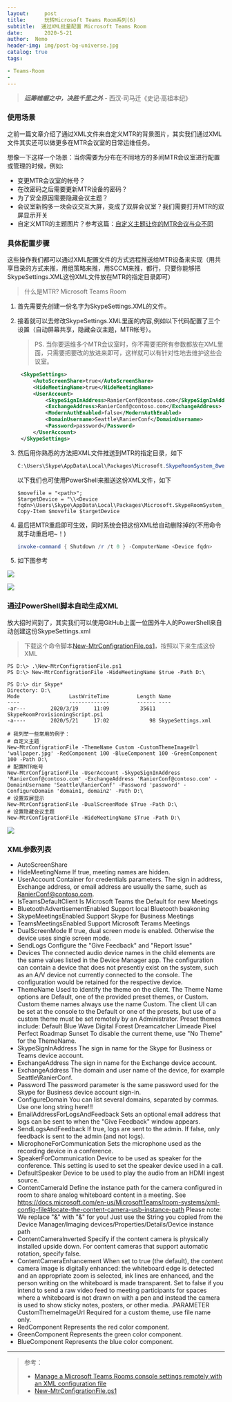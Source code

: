 ```yaml
---
layout:     post
title:      玩转Microsoft Teams Room系列(6) 
subtitle:  通过XML批量配置 Microsoft Teams Room
date:       2020-5-21
author:  Nemo
header-img: img/post-bg-universe.jpg
catalog: true
tags:

- Teams-Room
- 
---
```


> ***运筹帷幄之中，决胜千里之外*** - 西汉·司马迁《史记·高祖本纪》

### 使用场景

之前一篇文章介绍了通过XML文件来自定义MTR的背景图片，其实我们通过XML文件其实还可以做更多在MTR会议室的日常运维任务。

想像一下这样一个场景：当你需要为分布在不同地方的多间MTR会议室进行配置或管理的时候，例如:

- 变更MTR会议室的帐号？
- 在改密码之后需要更新MTR设备的密码？
- 为了安全原因需要隐藏会议主题？
- 会议室新购多一块会议交互大屏，变成了双屏会议室？我们需要打开MTR的双屏显示开关
- 自定义MTR的主题图片？参考这篇：[自定义主题让你的MTR会议与众不同](https://blog.51cto.com/nemotan/2488229)

### 具体配置步骤

这些操作我们都可以通过XML配置文件的方式远程推送给MTR设备来实现（用共享目录的方式来推，用组策略来推，用SCCM来推，都行，只要你能够把SkypeSettings.XML这份XML文件放在MTR的指定目录即可）

> 什么是MTR? Microsoft Teams Room

1. 首先需要先创建一份名字为SkypeSettings.XML的文件。

2. 接着就可以去修改SkypeSettings.XML里面的内容,例如以下代码配置了三个设置（自动屏幕共享，隐藏会议主题，MTR帐号）。

   > PS. 当你要运维多个MTR会议室时，你不需要把所有参数都放在XML里面，只需要把要改的放进来即可，这样就可以有针对性地去维护这些会议室。

   

   ```xml
    <SkypeSettings>
        <AutoScreenShare>true</AutoScreenShare>
        <HideMeetingName>true</HideMeetingName>
        <UserAccount>
            <SkypeSignInAddress>RanierConf@contoso.com</SkypeSignInAddress>
            <ExchangeAddress>RanierConf@contoso.com</ExchangeAddress>
            <ModernAuthEnabled>false</ModernAuthEnabled>
            <DomainUsername>Seattle\RanierConf</DomainUsername>
            <Password>password</Password>
        </UserAccount>
    </SkypeSettings>
   ```


3. 然后用你熟悉的方法把XML文件推送到MTR的指定目录，如下

    ```powershell
    C:\Users\Skype\AppData\Local\Packages\Microsoft.SkypeRoomSystem_8wekyb3d8bbwe\LocalState
    ```

    以下我们也可使用PowerShell来推送这份XML文件，如下

    ```
    $movefile = "<path>";
    $targetDevice = "\\<Device fqdn>\Users\Skype\AppData\Local\Packages\Microsoft.SkypeRoomSystem_8wekyb3d8bbwe\LocalState\SkypeSettings.xml"; 
    Copy-Item $movefile $targetDevice
    ```

4. 最后把MTR重启即可生效，同时系统会把这份XML给自动删除掉的(不用命令就手动重启吧~！)

   ```powershell
   invoke-command { Shutdown /r /t 0 } -ComputerName <Device fqdn>
   ```
5. 如下图参考

![](https://cdn.jsdelivr.net/gh/tangx007/tangx007.github.io/img/20200521161050.png)

![](https://cdn.jsdelivr.net/gh/tangx007/tangx007.github.io/img/20200521161144.png)

### 通过PowerShell脚本自动生成XML

放大招时间到了，其实我们可以使用GitHub上面一位国外牛人的PowerShell来自动创建这份SkypeSettings.xml

> 下载这个命令脚本[New-MtrConfigrationFile.ps1](https://gist.github.com/jhochwald/7407bc208da4c68cb466ad911a1b68b7)，按照以下来生成这份XML

```
PS D:\> .\New-MtrConfigrationFile.ps1
PS D:\> New-MtrConfigrationFile -HideMeetingName $true -Path D:\                               

PS D:\> dir Skype*                                                                             
Directory: D:\
Mode                LastWriteTime         Length Name
----                -------------         ------ ----
-ar---        2020/3/19     11:09          35611 SkypeRoomProvisioningScript.ps1
-a----        2020/5/21     17:02             98 SkypeSettings.xml

# 我列举一些常用的例子：
# 自定义主题
New-MtrConfigrationFile -ThemeName Custom -CustomThemeImageUrl 'wallpaper.jpg' -RedComponent 100 -BlueComponent 100 -GreenComponent 100 -Path D:\
# 配置MTR帐号
New-MtrConfigrationFile -UserAccount -SkypeSignInAddress 'RanierConf@contoso.com' -ExchangeAddress 'RanierConf@contoso.com' -DomainUsername 'Seattle\RanierConf' -Password 'password' -ConfigureDomain 'domain1, domain2' -Path D:\
# 设置双屏显示
New-MtrConfigrationFile -DualScreenMode $True -Path D:\
# 设置隐藏会议主题
New-MtrConfigrationFile -HideMeetingName $True -Path D:\
```

![](https://cdn.jsdelivr.net/gh/tangx007/tangx007.github.io/img/20200521170444.png)

### XML参数列表

- AutoScreenShare
- HideMeetingName
   If true, meeting names are hidden.
- UserAccount
   Container for credentials parameters. The sign in address, Exchange address, or email address are usually the same, such as RanierConf@contoso.com.
- IsTeamsDefaultClient
   Is Microsoft Teams the Default for new Meetings
- BluetoothAdvertisementEnabled
   Support local Bluetooth beakoning
- SkypeMeetingsEnabled
   Support Skype for Business Meetings
- TeamsMeetingsEnabled
   Support Microsoft Terams Meetings
- DualScreenMode
   If true, dual screen mode is enabled. Otherwise the device uses single screen mode.
- SendLogs
   Configure the "Give Feedback" and "Report Issue"
- Devices
   The connected audio device names in the child elements are the same values listed in the Device Manager app.
   The configuration can contain a device that does not presently exist on the system, such as an A/V device not currently connected to the console.
   The configuration would be retained for the respective device.
- ThemeName
   Used to identify the theme on the client. The Theme Name options are Default, one of the provided preset themes, or Custom.
   Custom theme names always use the name Custom.
   The client UI can be set at the console to the Default or one of the presets, but use of a custom theme must be set remotely by an Administrator.
   Preset themes include:
   Default
   Blue Wave
   Digital Forest
   Dreamcatcher
   Limeade
   Pixel Perfect
   Roadmap
   Sunset
   To disable the current theme, use "No Theme" for the ThemeName.
- SkypeSignInAddress
   The sign in name for the Skype for Business or Teams device account.
- ExchangeAddress
   The sign in name for the Exchange device account.
- ExchangeAddress
   The domain and user name of the device, for example Seattle\RanierConf.
- Password
   The password parameter is the same password used for the Skype for Business device account sign-in.
- ConfigureDomain
   You can list several domains, separated by commas.
   Use one long string here!!!
- EmailAddressForLogsAndFeedback
   Sets an optional email address that logs can be sent to when the "Give Feedback" window appears.
- SendLogsAndFeedback
   If true, logs are sent to the admin. If false, only feedback is sent to the admin (and not logs).
- MicrophoneForCommunication
   Sets the microphone used as the recording device in a conference.
- SpeakerForCommunication
   Device to be used as speaker for the conference. This setting is used to set the speaker device used in a call.
- DefaultSpeaker
   Device to be used to play the audio from an HDMI ingest source.
- ContentCameraId
   Define the instance path for the camera configured in room to share analog whiteboard content in a meeting.
   See https://docs.microsoft.com/en-us/MicrosoftTeams/room-systems/xml-config-file#locate-the-content-camera-usb-instance-path
   Please note: We replace "&" with "&amp;" for you!
   Just use the String you copied from the Device Manager/Imaging devices/Properties/Details/Device instance path
- ContentCameraInverted
   Specify if the content camera is physically installed upside down. For content cameras that support automatic rotation, specify false.
- ContentCameraEnhancement
   When set to true (the default), the content camera image is digitally enhanced: the whiteboard edge is detected and an appropriate zoom is selected, ink lines are enhanced, and the person writing on the whiteboard is made transparent.
   Set to false if you intend to send a raw video feed to meeting participants for spaces where a whiteboard is not drawn on with a pen and instead the camera is used to show sticky notes, posters, or other media.
.PARAMETER CustomThemeImageUrl
   Required for a custom theme, use file name only.
- RedComponent
   Represents the red color component.
- GreenComponent
   Represents the green color component.
- BlueComponent
   Represents the blue color component.

---


> 参考：
>
> - [Manage a Microsoft Teams Rooms console settings remotely with an XML configuration file](https://docs.microsoft.com/zh-cn/MicrosoftTeams/rooms/xml-config-file) 
> - [New-MtrConfigrationFile.ps1](https://gist.github.com/jhochwald/7407bc208da4c68cb466ad911a1b68b7)

